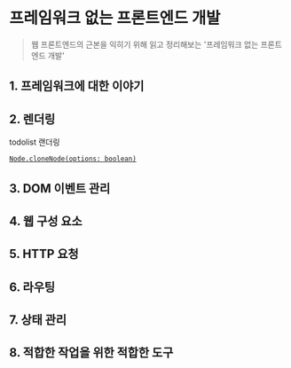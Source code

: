 # 프레임워크 없는 프론트엔드 개발
> 웹 프론트엔드의 근본을 익히기 위해 읽고 정리해보는 '프레임워크 없는 프론트엔드 개발'

## 1. 프레임워크에 대한 이야기
## 2. 렌더링
todolist 랜더링 

[`Node.cloneNode(options: boolean)`](https://developer.mozilla.org/en-US/docs/Web/API/Node/cloneNode)


## 3. DOM 이벤트 관리
## 4. 웹 구성 요소
## 5. HTTP 요청
## 6. 라우팅
## 7. 상태 관리
## 8. 적합한 작업을 위한 적합한 도구
